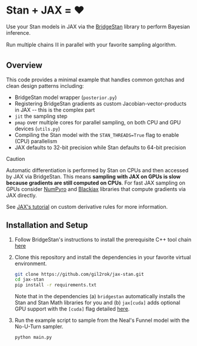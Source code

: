 # Stan + JAX = :heart:

Use your Stan models in JAX via the [BridgeStan](https://github.com/roualdes/bridgestan) library to perform Bayesian inference.

Run multiple chains :chains: in parallel with your favorite sampling algorithm.

## Overview

This code provides a minimal example that handles common gotchas and clean design patterns including: 
- BridgeStan model wrapper (`posterior.py`)
- Registering BridgeStan gradients as custom Jacobian-vector-products in JAX -- this is the complex part
- `jit` the sampling step
- `pmap` over multiple cores for parallel sampling, on both CPU and GPU devices (`utils.py`)
- Compiling the Stan model with the `STAN_THREADS=True` flag to enable (CPU) parallelism
- JAX defaults to 32-bit precision while Stan defaults to 64-bit precision

> [!CAUTION]
> Automatic differentiation is performed by Stan on CPUs and then accessed by JAX via BridgeStan. This means **sampling with JAX on GPUs is slow because gradients are still computed on CPUs**. For fast JAX sampling on GPUs consider [NumPyro](https://github.com/pyro-ppl/numpyro) and [Blackjax](https://github.com/blackjax-devs/blackjax) libraries that compute gradients via JAX directly.

See [JAX's tutorial](https://jax.readthedocs.io/en/latest/notebooks/Custom_derivative_rules_for_Python_code.html#) on custom derivative rules for more information.

## Installation and Setup

1. Follow BridgeStan's instructions to install the prerequisite C++ tool chain [here](https://roualdes.github.io/bridgestan/latest/getting-started.html#getting-started)

2. Clone this repository and install the dependencies in your favorite virtual environment.

    ```bash
    git clone https://github.com/gil2rok/jax-stan.git
    cd jax-stan
    pip install -r requirements.txt
    ```

    Note that in the dependencies (a) `bridgestan` automatically installs the Stan and Stan Math libraries for you and (b) `jax[cuda]` adds optional GPU support with the `[cuda]` flag detailed [here](https://jax.readthedocs.io/en/latest/installation.html).
    
3. Run the example script to sample from the Neal's Funnel model with the No-U-Turn sampler.

    ```bash
    python main.py
    ```
